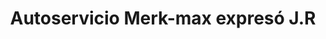 ---
title: "Autoservicio Merk-max expresó J.R"
url: /puerto-gaitan/autoservicio-merk-max-expreso-j-r/
shop: supermercado
---
